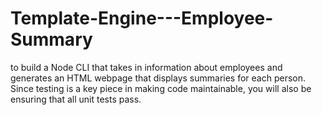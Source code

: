# Template-Engine---Employee-Summary
to build a Node CLI that takes in information about employees and generates an HTML webpage that displays summaries for each person. Since testing is a key piece in making code maintainable, you will also be ensuring that all unit tests pass.
